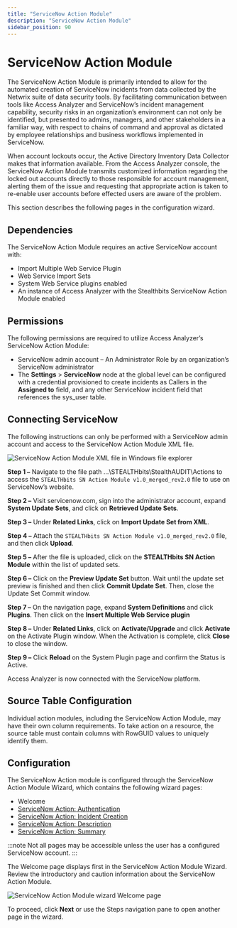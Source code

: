 ```yaml
---
title: "ServiceNow Action Module"
description: "ServiceNow Action Module"
sidebar_position: 90
---
```


# ServiceNow Action Module

The ServiceNow Action Module is primarily intended to allow for the automated creation of ServiceNow
incidents from data collected by the Netwrix suite of data security tools. By facilitating
communication between tools like Access Analyzer and ServiceNow’s incident management capability,
security risks in an organization’s environment can not only be identified, but presented to admins,
managers, and other stakeholders in a familiar way, with respect to chains of command and approval
as dictated by employee relationships and business workflows implemented in ServiceNow.

When account lockouts occur, the Active Directory Inventory Data Collector makes that information
available. From the Access Analyzer console, the ServiceNow Action Module transmits customized
information regarding the locked out accounts directly to those responsible for account management,
alerting them of the issue and requesting that appropriate action is taken to re-enable user
accounts before effected users are aware of the problem.

This section describes the following pages in the configuration wizard.

## Dependencies

The ServiceNow Action Module requires an active ServiceNow account with:

- Import Multiple Web Service Plugin
- Web Service Import Sets
- System Web Service plugins enabled
- An instance of Access Analyzer with the Stealthbits ServiceNow Action Module enabled

## Permissions

The following permissions are required to utilize Access Analyzer’s ServiceNow Action Module:

- ServiceNow admin account – An Administrator Role by an organization’s ServiceNow administrator
- The **Settings** > **ServiceNow** node at the global level can be configured with a credential
  provisioned to create incidents as Callers in the **Assigned to** field, and any other ServiceNow
  incident field that references the sys_user table.

## Connecting ServiceNow

The following instructions can only be performed with a ServiceNow admin account and access to the
ServiceNow Action Module XML file.

![ServiceNow Action Module XML file in Windows file explorer](/images/accessanalyzer/12.0/admin/action/servicenow/actionmodulexmlfile.webp)

**Step 1 –** Navigate to the file path …\STEALTHbits\StealthAUDIT\Actions to access the
`STEALTHbits SN Action Module v1.0_merged_rev2.0` file to use on ServiceNow’s website.

**Step 2 –** Visit servicenow.com, sign into the administrator account, expand **System Update
Sets**, and click on **Retrieved Update Sets**.

**Step 3 –** Under **Related Links**, click on **Import Update Set from XML**.

**Step 4 –** Attach the `STEALTHbits SN Action Module v1.0_merged_rev2.0` file, and then click
**Upload**.

**Step 5 –** After the file is uploaded, click on the **STEALTHbits SN Action Module** within the
list of updated sets.

**Step 6 –** Click on the **Preview Update Set** button. Wait until the update set preview is
finished and then click **Commit Update Set**. Then, close the Update Set Commit window.

**Step 7 –** On the navigation page, expand **System Definitions** and click **Plugins**. Then click
on the **Insert Multiple Web Service plugin**

**Step 8 –** Under **Related Links**, click on **Activate/Upgrade** and click **Activate** on the
Activate Plugin window. When the Activation is complete, click **Close** to close the window.

**Step 9 –** Click **Reload** on the System Plugin page and confirm the Status is Active.

Access Analyzer is now connected with the ServiceNow platform.

## Source Table Configuration

Individual action modules, including the ServiceNow Action Module, may have their own column
requirements. To take action on a resource, the source table must contain columns with RowGUID
values to uniquely identify them.

## Configuration

The ServiceNow Action module is configured through the ServiceNow Action Module Wizard, which
contains the following wizard pages:

- Welcome
- [ServiceNow Action: Authentication](/docs/accessanalyzer/12.0/admin/action/servicenow/authentication.md)
- [ServiceNow Action: Incident Creation](/docs/accessanalyzer/12.0/admin/action/servicenow/incidentcreation.md)
- [ServiceNow Action: Description](/docs/accessanalyzer/12.0/admin/action/servicenow/description.md)
- [ServiceNow Action: Summary](/docs/accessanalyzer/12.0/admin/action/servicenow/summary.md)

:::note
Not all pages may be accessible unless the user has a configured ServiceNow account.
:::


The Welcome page displays first in the ServiceNow Action Module Wizard. Review the introductory and
caution information about the ServiceNow Action Module.

![ServiceNow Action Module wizard Welcome page](/images/accessanalyzer/12.0/admin/action/servicenow/welcome.webp)

To proceed, click **Next** or use the Steps navigation pane to open another page in the wizard.
